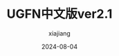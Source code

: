 ---
title: "UGFN中文版ver2.1"
date: 2024-08-04
author: "xiajiang"
tags: ["UG", "UGFN", "Text", "Main"]
categories: ["课程资料"]
description: "香港中文大学UGFN课程中文指南，版本2.1"
externalUrl: "https://cdn.cuhkstudy.com/pdfs/UGFN中文版ver2.1.pdf"
showSummary: false
---